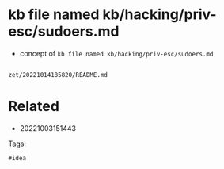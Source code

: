 # kb file named kb/hacking/priv-esc/sudoers.md

- concept of `kb file named kb/hacking/priv-esc/sudoers.md`

```
```

` zet/20221014185820/README.md `

# Related

- 20221003151443

Tags:

    #idea
